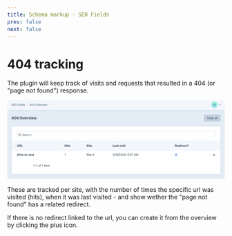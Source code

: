 ```yaml
---
title: Schema markup - SEO Fields
prev: false
next: false
---
```

 
# 404 tracking

The plugin will keep track of visits and requests that resulted in a 404 (or "page not found") response.

<img src="images/notfound.png" alt="">

These are tracked per site, with the number of times the specific url was visited (hits), when it was last visited - and show wether the "page not found" has a related redirect.

If there is no redirect linked to the url, you can create it from the overview by clicking the plus icon.

